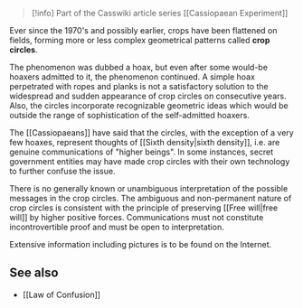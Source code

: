 > [!info] Part of the Casswiki article series [[Cassiopaean Experiment]]

Ever since the 1970's and possibly earlier, crops have been flattened on fields, forming more or less complex geometrical patterns called **crop circles**.

The phenomenon was dubbed a hoax, but even after some would-be hoaxers admitted to it, the phenomenon continued. A simple hoax perpetrated with ropes and planks is not a satisfactory solution to the widespread and sudden appearance of crop circles on consecutive years. Also, the circles incorporate recognizable geometric ideas which would be outside the range of sophistication of the self-admitted hoaxers.

The [[Cassiopaeans]] have said that the circles, with the exception of a very few hoaxes, represent thoughts of [[Sixth density|sixth density]], i.e. are genuine communications of "higher beings". In some instances, secret government entities may have made crop circles with their own technology to further confuse the issue.

There is no generally known or unambiguous interpretation of the possible messages in the crop circles. The ambiguous and non-permanent nature of crop circles is consistent with the principle of preserving [[Free will|free will]] by higher positive forces. Communications must not constitute incontrovertible proof and must be open to interpretation.

Extensive information including pictures is to be found on the Internet.

See also
--------

*   [[Law of Confusion]]